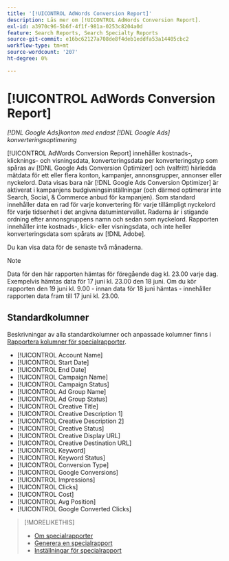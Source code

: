 ```yaml
---
title: '[!UICONTROL AdWords Conversion Report]'
description: Läs mer om [!UICONTROL AdWords Conversion Report].
exl-id: a3970c96-5b6f-4f1f-981a-0253c8204a0d
feature: Search Reports, Search Specialty Reports
source-git-commit: e16bc62127a708de8f4deb1eddfa53a14405cbc2
workflow-type: tm+mt
source-wordcount: '207'
ht-degree: 0%

---
```


# [!UICONTROL AdWords Conversion Report]

*[!DNL Google Ads]konton med endast [!DNL Google Ads] konverteringsoptimering*

[!UICONTROL AdWords Conversion Report] innehåller kostnads-, klicknings- och visningsdata, konverteringsdata per konverteringstyp som spåras av [!DNL Google Ads Conversion Optimizer] och (valfritt) härledda mätdata för ett eller flera konton, kampanjer, annonsgrupper, annonser eller nyckelord. Data visas bara när [!DNL Google Ads Conversion Optimizer] är aktiverat i kampanjens budgivningsinställningar (och därmed optimerar inte Search, Social, &amp; Commerce anbud för kampanjen). Som standard innehåller data en rad för varje konvertering för varje tillämpligt nyckelord för varje tidsenhet i det angivna datumintervallet. Raderna är i stigande ordning efter annonsgruppens namn och sedan som nyckelord. Rapporten innehåller inte kostnads-, klick- eller visningsdata, och inte heller konverteringsdata som spårats av [!DNL Adobe].

Du kan visa data för de senaste två månaderna.

>[!NOTE]
>
>Data för den här rapporten hämtas för föregående dag kl. 23.00 varje dag. Exempelvis hämtas data för 17 juni kl. 23.00 den 18 juni. Om du kör rapporten den 19 juni kl. 9.00 - innan data för 18 juni hämtas - innehåller rapporten data fram till 17 juni kl. 23.00.

## Standardkolumner

Beskrivningar av alla standardkolumner och anpassade kolumner finns i [Rapportera kolumner för specialrapporter](specialty-report-columns.md).

* [!UICONTROL Account Name]
* [!UICONTROL Start Date]
* [!UICONTROL End Date]
* [!UICONTROL Campaign Name]
* [!UICONTROL Campaign Status]
* [!UICONTROL Ad Group Name]
* [!UICONTROL Ad Group Status]
* [!UICONTROL Creative Title]
* [!UICONTROL Creative Description 1]
* [!UICONTROL Creative Description 2]
* [!UICONTROL Creative Status]
* [!UICONTROL Creative Display URL]
* [!UICONTROL Creative Destination URL]
* [!UICONTROL Keyword]
* [!UICONTROL Keyword Status]
* [!UICONTROL Conversion Type]
* [!UICONTROL Google Conversions]
* [!UICONTROL Impressions]
* [!UICONTROL Clicks]
* [!UICONTROL Cost]
* [!UICONTROL Avg Position]
* [!UICONTROL Google Converted Clicks]

>[!MORELIKETHIS]
>
>* [Om specialrapporter](specialty-report-about.md)
>* [Generera en specialrapport](specialty-report-generate.md)
>* [Inställningar för specialrapport](specialty-report-settings.md)
